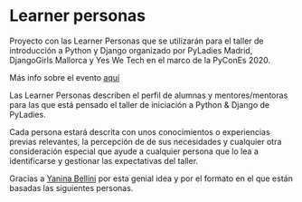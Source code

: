 # Learner personas
Proyecto con las Learner Personas que se utilizarán para el taller de 
introducción a Python y Django organizado por PyLadies Madrid, DjangoGirls 
Mallorca y Yes We Tech en el marco de la PyConEs 2020.

Más info sobre el evento [aquí](https://2020.es.pycon.org/pyladies.html)

Las Learner Personas describen el perfil de alumnas y mentores/mentoras para 
las que está pensado el taller de iniciación a Python & Django de PyLadies. 

Cada persona estará descrita con unos conocimientos o experiencias previas 
relevantes, la percepción de de sus necesidades y cualquier otra consideración 
especial que ayude a cualquier persona que lo lea a identificarse y gestionar 
las expectativas del taller.

Gracias a [Yanina Bellini](https://github.com/yabellini) por esta genial idea 
y por el formato en el que están basadas las siguientes personas.
